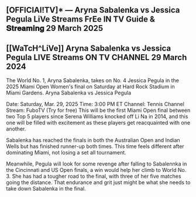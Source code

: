 ## [OFFICIAl!TV]* — Aryna Sabalenka vs Jessica Pegula LiVe Streams FrEe IN TV Guide & 𝐒𝐭𝐫𝐞𝐚𝐦𝐢𝐧𝐠 29 March 2025
## [[WaTcH^LiVe]] Aryna Sabalenka vs Jessica Pegula LIVE Streams ON TV CHANNEL 29 March 2024
The World No. 1, Aryna Sabalenka, takes on No. 4 Jessica Pegula in the 2025 Miami Open Women's final on Saturday at Hard Rock Stadium in Miami Gardens.
Aryna Sabalenka vs Jessica Pegula

Date: Saturday, Mar. 29, 2025
Time: 3:00 PM ET
Channel: Tennis Channel
Stream: FuboTV (Try for free)
This will be the first Miami Open final between two Top 5 players since Serena Williams knocked off Li Na in 2014, and this one will be filled with excitement as these players get reacquainted with one another.

Sabalenka has reached the finals in both the Australian Open and Indian Wells but has finished runner-up both times. This time feels different after dominating Miami, not losing a set all tournament.

Meanwhile, Pegula will look for some revenge after falling to Sabalennka in the Cincinnati and US Open finals, a win would help her climb to World No. 3. She has had a tougher road to the final, with three of her five matches going the distance. That endurance and grit just might be what she needs to take down Sabalenka in the final.
